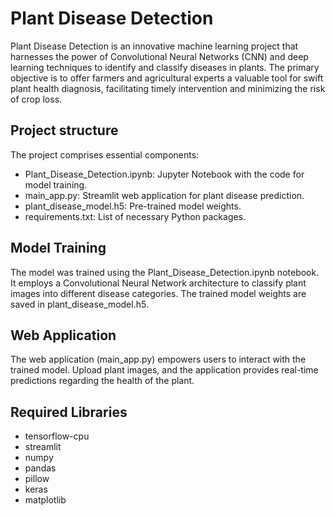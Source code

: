 <h1>Plant Disease Detection</h1>
<p>Plant Disease Detection is an innovative machine learning project that harnesses the power of Convolutional Neural Networks (CNN) and deep learning techniques to identify and classify diseases in plants. The primary objective 
  is to offer farmers and agricultural experts a valuable tool for swift plant health diagnosis, facilitating timely intervention and minimizing the risk of crop loss.</p>

<h2>Project structure</h2>
<p>The project comprises essential components:</p>
<ul>
  <li>Plant_Disease_Detection.ipynb: Jupyter Notebook with the code for model training.</li>
  <li>main_app.py: Streamlit web application for plant disease prediction.</li>
  <li>plant_disease_model.h5: Pre-trained model weights.</li>
  <li>requirements.txt: List of necessary Python packages.</li>
</ul>
<h2>Model Training</h2>
<p>The model was trained using the Plant_Disease_Detection.ipynb notebook. It employs a Convolutional Neural Network architecture to classify plant images into different disease categories. The trained model weights are saved in plant_disease_model.h5.</p>
<h2>Web Application</h2>
<p>The web application (main_app.py) empowers users to interact with the trained model. Upload plant images, and the application provides real-time predictions regarding the health of the plant.</p>
<h2>Required Libraries</h2>
<ul>
  <li>tensorflow-cpu</li>
  <li>streamlit</li>
  <li>numpy</li>
  <li>pandas</li>
  <li>pillow</li>
  <li>keras</li>
  <li>matplotlib</li>
</ul>
